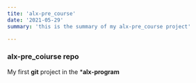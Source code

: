 ```yaml
---
tite: 'alx-pre_course'
date: '2021-05-29'
summary: 'this is the summary of my alx-pre_course project'

---
```


### alx-pre_coiurse repo


My first **git** project in the ***alx-program**